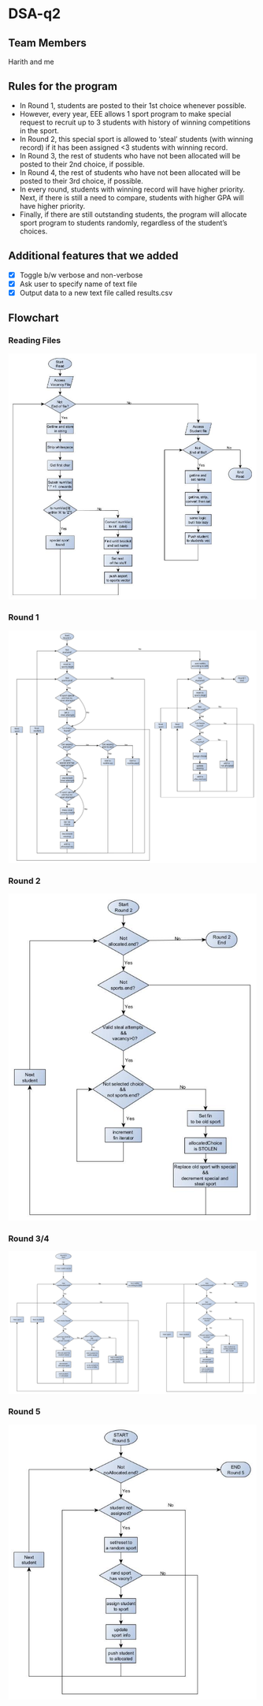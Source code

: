 # DSA-q2

## Team Members
Harith and me

## Rules for the program
- In Round 1, students are posted to their 1st choice whenever possible. 
- However, every year, EEE allows 1 sport program to make special request to recruit up to 3 
students with history of winning competitions in the sport.
- In Round 2, this special sport is allowed to ‘steal’ students (with winning record) if it has 
been assigned <3 students with winning record.
- In Round 3, the rest of students who have not been allocated will be posted to their 2nd 
choice, if possible.
- In Round 4, the rest of students who have not been allocated will be posted to their 3rd 
choice, if possible.
- In every round, students with winning record will have higher priority. Next, if there is still a 
need to compare, students with higher GPA will have higher priority. 
- Finally, if there are still outstanding students, the program will allocate sport program to 
students randomly, regardless of the student’s choices. 

## Additional features that we added
- [x] Toggle b/w verbose and non-verbose
- [x] Ask user to specify name of text file
- [x] Output data to a new text file called results.csv

## Flowchart
### Reading Files
![files](pictures/readFiles_v3.1.jpg)
### Round 1
![one](pictures/roundOne_v3.5.svg)
### Round 2
![two](pictures/roundTwo_v1.2.jpg)
### Round 3/4
![To be implemented](pictures/roundThree_v1.2.svg)
### Round 5
![five](pictures/roundFive_v1.0.jpg)
